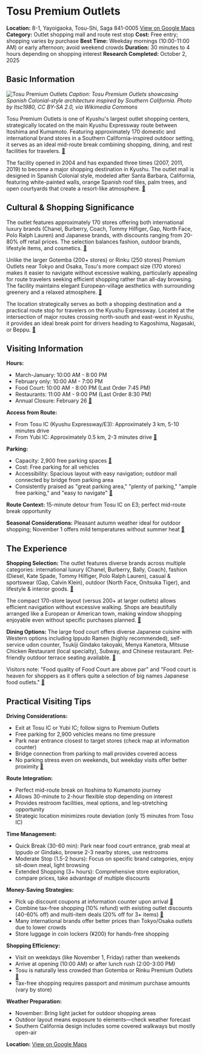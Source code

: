 # Tosu Premium Outlets

**Location:** 8-1, Yayoigaoka, Tosu-Shi, Saga 841-0005 [View on Google Maps](https://maps.google.com/maps?q=33.406111,130.511944)
**Category:** Outlet shopping mall and route rest stop
**Cost:** Free entry; shopping varies by purchase
**Best Time:** Weekday mornings (10:00-11:00 AM) or early afternoon; avoid weekend crowds
**Duration:** 30 minutes to 4 hours depending on shopping interest
**Research Completed:** October 2, 2025

## Basic Information

![Tosu Premium Outlets](https://upload.wikimedia.org/wikipedia/commons/a/a4/Tosu_Premium_Outlets_%2841758733070%29.jpg)
*Caption: Tosu Premium Outlets showcasing Spanish Colonial-style architecture inspired by Southern California. Photo by ltsc1980, CC BY-SA 2.0, via Wikimedia Commons*

Tosu Premium Outlets is one of Kyushu's largest outlet shopping centers, strategically located on the main Kyushu Expressway route between Itoshima and Kumamoto. Featuring approximately 170 domestic and international brand stores in a Southern California-inspired outdoor setting, it serves as an ideal mid-route break combining shopping, dining, and rest facilities for travelers. [🔗](https://www.premiumoutlets.co.jp/en/tosu/)

The facility opened in 2004 and has expanded three times (2007, 2011, 2019) to become a major shopping destination in Kyushu. The outlet mall is designed in Spanish Colonial style, modeled after Santa Barbara, California, featuring white-painted walls, orange Spanish roof tiles, palm trees, and open courtyards that create a resort-like atmosphere. [🔗](https://www.premiumoutlets.co.jp/en/tosu/)

## Cultural & Shopping Significance

The outlet features approximately 170 stores offering both international luxury brands (Chanel, Burberry, Coach, Tommy Hilfiger, Gap, North Face, Polo Ralph Lauren) and Japanese brands, with discounts ranging from 20-80% off retail prices. The selection balances fashion, outdoor brands, lifestyle items, and cosmetics. [🔗](https://www.gltjp.com/en/directory/item/15495/)

Unlike the larger Gotemba (200+ stores) or Rinku (250 stores) Premium Outlets near Tokyo and Osaka, Tosu's more compact size (170 stores) makes it easier to navigate without excessive walking, particularly appealing for route travelers seeking efficient shopping rather than all-day browsing. The facility maintains elegant European-village aesthetics with surrounding greenery and a relaxed atmosphere. [🔗](https://shop.japantruly.com/blogs/product-review/outlet-malls-in-japan)

The location strategically serves as both a shopping destination and a practical route stop for travelers on the Kyushu Expressway. Located at the intersection of major routes crossing north-south and east-west in Kyushu, it provides an ideal break point for drivers heading to Kagoshima, Nagasaki, or Beppu. [🔗](https://www.tripadvisor.com/Attraction_Review-g1023543-d1817247-Reviews-Tosu_Premium_Outlets-Tosu_Saga_Prefecture_Kyushu.html)

## Visiting Information

**Hours:**
- March-January: 10:00 AM - 8:00 PM
- February only: 10:00 AM - 7:00 PM
- Food Court: 10:00 AM - 8:00 PM (Last Order 7:45 PM)
- Restaurants: 11:00 AM - 9:00 PM (Last Order 8:30 PM)
- Annual Closure: February 26 [🔗](https://www.premiumoutlets.co.jp/en/tosu/)

**Access from Route:**
- From Tosu IC (Kyushu Expressway/E3): Approximately 3 km, 5-10 minutes drive
- From Yubi IC: Approximately 0.5 km, 2-3 minutes drive [🔗](https://www.premiumoutlets.co.jp/en/tosu/access/)

**Parking:**
- Capacity: 2,900 free parking spaces [🔗](https://www.premiumoutlets.co.jp/en/tosu/)
- Cost: Free parking for all vehicles
- Accessibility: Spacious layout with easy navigation; outdoor mall connected by bridge from parking area
- Consistently praised as "great parking area," "plenty of parking," "ample free parking," and "easy to navigate" [🔗](https://www.tripadvisor.com/Attraction_Review-g1023543-d1817247-Reviews-Tosu_Premium_Outlets-Tosu_Saga_Prefecture_Kyushu.html)

**Route Context:** 15-minute detour from Tosu IC on E3; perfect mid-route break opportunity

**Seasonal Considerations:** Pleasant autumn weather ideal for outdoor shopping; November 1 offers mild temperatures without summer heat [🔗](https://www.tripadvisor.com/Attraction_Review-g1023543-d1817247-Reviews-Tosu_Premium_Outlets-Tosu_Saga_Prefecture_Kyushu.html)

## The Experience

**Shopping Selection:**
The outlet features diverse brands across multiple categories: international luxury (Chanel, Burberry, Bally, Coach), fashion (Diesel, Kate Spade, Tommy Hilfiger, Polo Ralph Lauren), casual & sportswear (Gap, Calvin Klein), outdoor (North Face, Onitsuka Tiger), and lifestyle & interior goods. [🔗](https://www.premiumoutlets.co.jp/en/tosu/brands/)

The compact 170-store layout (versus 200+ at larger outlets) allows efficient navigation without excessive walking. Shops are beautifully arranged like a European or American town, making window shopping enjoyable even without specific purchases planned. [🔗](https://www.tripadvisor.com/Attraction_Review-g1023543-d1817247-Reviews-Tosu_Premium_Outlets-Tosu_Saga_Prefecture_Kyushu.html)

**Dining Options:**
The large food court offers diverse Japanese cuisine with Western options including Ippudo Ramen (highly recommended), self-service udon counter, Tsukiji Gindako takoyaki, Menya Kanetora, Mitsuse Chicken Restaurant (local specialty), Subway, and Chinese restaurant. Pet-friendly outdoor terrace seating available. [🔗](https://www.tripadvisor.com/Attraction_Review-g1023543-d1817247-Reviews-Tosu_Premium_Outlets-Tosu_Saga_Prefecture_Kyushu.html)

Visitors note: "Food quality of Food Court are above par" and "Food court is heaven for shoppers as it offers quite a selection of big names Japanese food outlets." [🔗](https://www.tripadvisor.com/Attraction_Review-g1023543-d1817247-Reviews-Tosu_Premium_Outlets-Tosu_Saga_Prefecture_Kyushu.html)

## Practical Visiting Tips

**Driving Considerations:**
- Exit at Tosu IC or Yubi IC; follow signs to Premium Outlets
- Free parking for 2,900 vehicles means no time pressure
- Park near entrance closest to target stores (check map at information counter)
- Bridge connection from parking to mall provides covered access
- No parking stress even on weekends, but weekday visits offer better proximity [🔗](https://www.premiumoutlets.co.jp/en/tosu/access/)

**Route Integration:**
- Perfect mid-route break on Itoshima to Kumamoto journey
- Allows 30-minute to 2-hour flexible stop depending on interest
- Provides restroom facilities, meal options, and leg-stretching opportunity
- Strategic location minimizes route deviation (only 15 minutes from Tosu IC)

**Time Management:**
- Quick Break (30-60 min): Park near food court entrance, grab meal at Ippudo or Gindako, browse 2-3 nearby stores, use restrooms
- Moderate Stop (1.5-2 hours): Focus on specific brand categories, enjoy sit-down meal, light browsing
- Extended Shopping (3+ hours): Comprehensive store exploration, compare prices, take advantage of multiple discounts

**Money-Saving Strategies:**
- Pick up discount coupons at information counter upon arrival [🔗](https://japanshopping.org/search/shops/detail/119)
- Combine tax-free shopping (10% refund) with existing outlet discounts (40-60% off) and multi-item deals (20% off for 3+ items) [🔗](https://www.gltjp.com/en/directory/item/15495/)
- Many international brands offer better prices than Tokyo/Osaka outlets due to lower crowds
- Store luggage in coin lockers (¥200) for hands-free shopping

**Shopping Efficiency:**
- Visit on weekdays (like November 1, Friday) rather than weekends
- Arrive at opening (10:00 AM) or after lunch rush (2:00-3:00 PM)
- Tosu is naturally less crowded than Gotemba or Rinku Premium Outlets [🔗](https://shop.japantruly.com/blogs/product-review/outlet-malls-in-japan)
- Tax-free shopping requires passport and minimum purchase amounts (vary by store)

**Weather Preparation:**
- November: Bring light jacket for outdoor shopping areas
- Outdoor layout means exposure to elements—check weather forecast
- Southern California design includes some covered walkways but mostly open-air

**Location:** [View on Google Maps](https://maps.google.com/maps?q=33.406111,130.511944)
